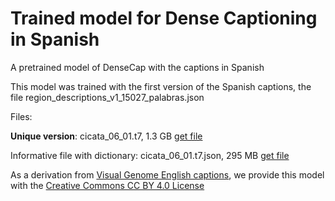 # Trained model for Dense Captioning in Spanish
A pretrained model of DenseCap with the captions in Spanish  

This model was trained with the first version of the Spanish captions, the file region_descriptions_v1_15027_palabras.json  

Files:  

**Unique version**: cicata_06_01.t7, 1.3 GB [get file](https://drive.google.com/file/d/1CglZpD00iS1rbTUP-tpu20UdVtqGZ6GE/view?usp=sharing)  

Informative file with dictionary:
cicata_06_01.t7.json, 295 MB [get file](https://drive.google.com/file/d/1Q3hT-VpgEZOWfqCPuu2RJcP_jQ_yd_U7/view?usp=sharing)  


As a derivation from [Visual Genome English captions](http://visualgenome.org/api/v0/api_home.html), we provide this model with the [Creative Commons CC BY 4.0 License](http://creativecommons.org/licenses/by/4.0/)
